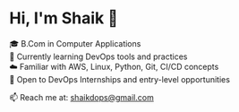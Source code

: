 # Hi, I'm Shaik 👋

🎓 B.Com in Computer Applications  
🌱 Currently learning DevOps tools and practices  
☁️ Familiar with AWS, Linux, Python, Git, CI/CD concepts  
🔧 Open to DevOps Internships and entry-level opportunities

📫 Reach me at: shaikdops@gmail.com
